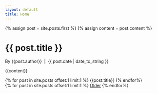 ```yaml
---
layout: default
title: Home
---
```


<div class="blog-index">  
  {% assign post = site.posts.first %}
  {% assign content = post.content %}
    <h1 class="post-title">{{ post.title }}</h1>
  <div class="post-author">By {{post.author}}</h2>&nbsp;&nbsp;|&nbsp;&nbsp;{{ post.date | date_to_string }}</div>

  {{content}}

</div>

<div class="pagination">
{% for post in site.posts offset:1 limit:1 %}
{{post.title}}
{% endfor%}
</div>

<div class="pagination">
{% for post in site.posts offset:1 limit:1 %}
	<a class="pagination-item older" href="{{ post.url | prepend: site.baseurl }}">Older</a>
{% endfor%}
</div>
